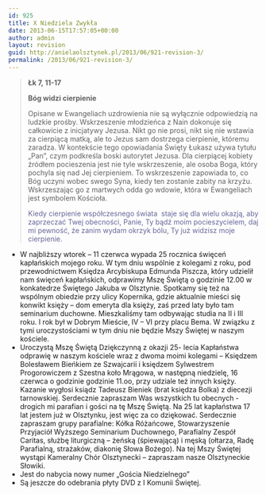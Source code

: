 ```yaml
---
id: 925
title: X Niedziela Zwykła
date: 2013-06-15T17:57:05+00:00
author: admin
layout: revision
guid: http://anielaolsztynek.pl/2013/06/921-revision-3/
permalink: /2013/06/921-revision-3/
---
```

> **Łk 7, 11-17**
> 
> **Bóg widzi cierpienie**
> 
> Opisane w Ewangeliach uzdrowienia nie są wyłącznie odpowiedzią na ludzkie prośby. Wskrzeszenie młodzieńca z Nain dokonuje się całkowicie z inicjatywy Jezusa. Nikt go nie prosi, nikt się nie wstawia za cierpiącą matką, ale to Jezus sam dostrzega cierpienie, któremu zaradza. W kontekście tego opowiadania Święty Łukasz używa tytułu &#8222;Pan&#8221;, czym podkreśla boski autorytet Jezusa. Dla cierpiącej kobiety źródłem pocieszenia jest nie tyle wskrzeszenie, ale osoba Boga, który pochyla się nad Jej cierpieniem. To wskrzeszenie zapowiada to, co Bóg uczyni wobec swego Syna, kiedy ten zostanie zabity na krzyżu. Wskrzeszając go z martwych odda go wdowie, która w Ewangeliach jest symbolem Kościoła.
> 
> <span style="color: #666699;">Kiedy cierpienie współczesnego świata  staje się dla wielu okazją, aby zaprzeczać Twej obecności, Panie, Ty bądź moim pocieszycielem, daj mi pewność, że zanim wydam okrzyk bólu, Ty już widzisz moje cierpienie.</span>

  * W najbliższy wtorek &#8211; 11 czerwca wypada 25 rocznica święceń kapłańskich mojego roku. W tym dniu wspólnie z kolegami z roku, pod przewodnictwem Księdza Arcybiskupa Edmunda Piszcza, który udzielił nam święceń kapłańskich, odprawimy Mszę Świętą o godzinie 12.00 w konkatedrze Świętego Jakuba w Olsztynie. Spotkamy się też na wspólnym obiedzie przy ulicy Kopernika, gdzie aktualnie mieści się konwikt księży &#8211; dom emeryta dla księży, zaś przed laty było tam seminarium duchowne. Mieszkaliśmy tam odbywając studia na II i III roku. I rok był w Dobrym Mieście, IV &#8211; VI przy placu Bema. W związku z tymi uroczystościami w tym dniu nie będzie Mszy Świętej w naszym kościele.
  * Uroczystą Mszę Świętą Dziękczynną z okazji 25- lecia Kapłaństwa odprawię w naszym kościele wraz z dwoma moimi kolegami &#8211; Księdzem Bolesławem Bieńkiem ze Szwajcarii i księdzem Sylwestrem Progorowiczem z Szestna koło Mrągowa, w następną niedzielę, 16 czerwca o godzinie godzinie 11.oo, przy udziale też innych księży. Kazanie wygłosi ksiądz Tadeusz Bieniek (brat księdza Bolka) z diecezji tarnowskiej. Serdecznie zapraszam Was wszystkich tu obecnych -drogich mi parafian i gości na tę Mszę Świętą. Na 25 lat kapłaństwa 17 lat jestem już w Olsztynku, jest więc za co dziękować. Serdecznie zapraszam grupy parafialne: Kółka Różańcowe, Stowarzyszenie Przyjaciół Wyższego Seminarium Duchownego, Parafialny Zespół Caritas, służbę liturgiczną &#8211; żeńską (śpiewającą) i męską (ołtarza, Radę Parafialną, strażaków, diakonię Słowa Bożego). Na tej Mszy Świętej wystąpi Kameralny Chór Olsztynecki &#8211; zapraszam nasze Olsztyneckie Słowiki.
  * Jest do nabycia nowy numer &#8222;Gościa Niedzielnego&#8221;
  * Są jeszcze do odebrania płyty DVD z I Komunii Świętej.